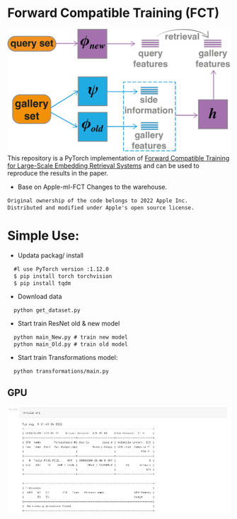 # Forward Compatible Training (FCT)

![logo-fct](fct_logo.png)
This repository is a PyTorch implementation of [Forward Compatible Training for Large-Scale Embedding Retrieval Systems](https://arxiv.org/abs/2112.02805) and can be used to reproduce the results in the paper.

- Base on Apple-ml-FCT Changes to the warehouse.
```
Original ownership of the code belongs to 2022 Apple Inc.
Distributed and modified under Apple's open source license.
```
# Simple Use:
* Updata packag/ install
```
  #l use PyTorch version :1.12.0
  $ pip install torch torchvision
  $ pip install tqdm
```
* Download data
```
  python get_dataset.py
```
* Start train ResNet old & new model
```
  python main_New.py # train new model
  python main_Old.py # train old model
```
* Start train Transformations model:
```
  python transformations/main.py
```
## GPU

![png](GPU.png)
